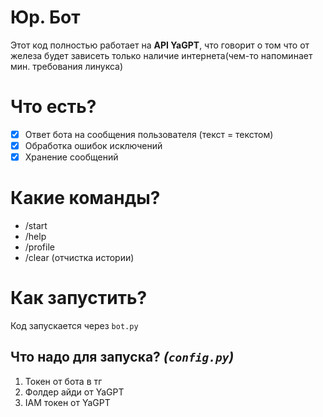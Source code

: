 # Юр. Бот
Этот код полностью работает на **API YaGPT**, что говорит о том что от железа будет зависеть только наличие интернета(чем-то напоминает мин. требования линукса)
# Что есть?
- [x] Ответ бота на сообщения пользователя (текст = текстом)
- [x] Обработка ошибок исключений
- [x] Хранение сообщений
# Какие команды?
- /start
- /help
- /profile
- /clear (отчистка истории)
# Как запустить?
Код запускается через `bot.py`
## Что надо для запуска? *(`config.py`)*
1) Токен от бота в тг  
2) Фолдер айди от YaGPT  
3) IAM токен от YaGPT